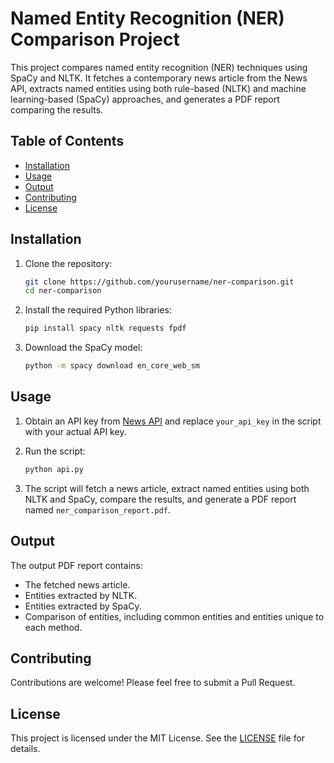 # Named Entity Recognition (NER) Comparison Project

This project compares named entity recognition (NER) techniques using SpaCy and NLTK. It fetches a contemporary news article from the News API, extracts named entities using both rule-based (NLTK) and machine learning-based (SpaCy) approaches, and generates a PDF report comparing the results.

## Table of Contents

- [Installation](#installation)
- [Usage](#usage)
- [Output](#output)
- [Contributing](#contributing)
- [License](#license)

## Installation

1. Clone the repository:
    ```bash
    git clone https://github.com/yourusername/ner-comparison.git
    cd ner-comparison
    ```

2. Install the required Python libraries:
    ```bash
    pip install spacy nltk requests fpdf
    ```

3. Download the SpaCy model:
    ```bash
    python -m spacy download en_core_web_sm
    ```

## Usage

1. Obtain an API key from [News API](https://newsapi.org/) and replace `your_api_key` in the script with your actual API key.

2. Run the script:
    ```bash
    python api.py
    ```

3. The script will fetch a news article, extract named entities using both NLTK and SpaCy, compare the results, and generate a PDF report named `ner_comparison_report.pdf`.

## Output

The output PDF report contains:
- The fetched news article.
- Entities extracted by NLTK.
- Entities extracted by SpaCy.
- Comparison of entities, including common entities and entities unique to each method.

## Contributing

Contributions are welcome! Please feel free to submit a Pull Request.

## License

This project is licensed under the MIT License. See the [LICENSE](LICENSE) file for details.
